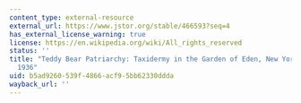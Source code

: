 ```yaml
---
content_type: external-resource
external_url: https://www.jstor.org/stable/466593?seq=4
has_external_license_warning: true
license: https://en.wikipedia.org/wiki/All_rights_reserved
status: ''
title: "Teddy Bear Patriarchy: Taxidermy in the Garden of Eden, New York City, 1908\u2013\
  1936"
uid: b5ad9260-539f-4866-acf9-5bb62330ddda
wayback_url: ''
---
```

